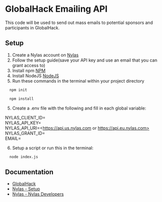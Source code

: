 # GlobalHack Emailing API
This code will be used to send out mass emails to potential sponsors and participants in GlobalHack.


## Setup
1. Create a Nylas account on [Nylas](https://www.nylas.com/)
2. Follow the setup guide(save your API key and use an email that you can grant access to)
3. Install npm [NPM](https://docs.npmjs.com/downloading-and-installing-node-js-and-npm)
4. Install NodeJS [NodeJS](https://nodejs.org/en)
5. Run these commands in the terminal within your project directory
```bash 
  npm init

  npm install
```
5. Create a .env file with the following and fill in each global variable:

NYLAS_CLIENT_ID=<INSERT YOUR CLIENT_ID>  
NYLAS_API_KEY=<INSERT YOUR API_KEY>  
NYLAS_API_URI=<https://api.us.nylas.com or https://api.eu.nylas.com>  
NYLAS_GRANT_ID=<INSERT YOUR GRANT_ID>  
EMAIL=<INSERT SENDER EMAIL>

6. Setup a script or run this in the terminal:

```bash 
  node index.js
```


## Documentation
- [GlobalHack](https://www.instagram.com/globalhack.id/)
- [Nylas - Setup](https://developer.nylas.com/docs/v3/quickstart/email/#get-your-application-credentials)
- [Nylas - Nylas Developers](https://developer.nylas.com/)
